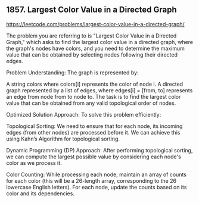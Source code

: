 


## 1857. Largest Color Value in a Directed Graph

https://leetcode.com/problems/largest-color-value-in-a-directed-graph/


The problem you are referring to is "Largest Color Value in a Directed Graph," which asks to find the largest color value in a directed graph, where the graph's nodes have colors, and you need to determine the maximum value that can be obtained by selecting nodes following their directed edges.

Problem Understanding:
The graph is represented by:

A string colors where colors[i] represents the color of node i.
A directed graph represented by a list of edges, where edges[i] = [from, to] represents an edge from node from to node to.
The task is to find the largest color value that can be obtained from any valid topological order of nodes.

Optimized Solution Approach:
To solve this problem efficiently:

Topological Sorting: We need to ensure that for each node, its incoming edges (from other nodes) are processed before it. We can achieve this using Kahn’s Algorithm for topological sorting.

Dynamic Programming (DP) Approach: After performing topological sorting, we can compute the largest possible value by considering each node's color as we process it.

Color Counting: While processing each node, maintain an array of counts for each color (this will be a 26-length array, corresponding to the 26 lowercase English letters). For each node, update the counts based on its color and its dependencies.